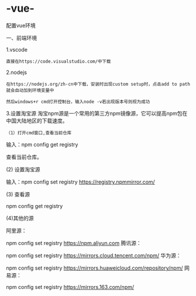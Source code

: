 # -vue-
配置vue环境

一、前端环境

1.vscode

	直接在https://code.visualstudio.com/中下载
2.nodejs

 	在https://nodejs.org/zh-cn中下载，安装时出现custom setup时，点击add to path就会自动加到环境变量中
	
	然后windows+r cmd打开控制台，输入node -v若出现版本号则视为成功
 3.设置淘宝源
 	淘宝npm源是一个常用的第三方npm镜像源，它可以提高npm包在中国大陆地区的下载速度。
	
	（1）打开cmd窗口,查看当前仓库

输入：npm config get registry

查看当前仓库。



(2) 设置淘宝源

输入：npm config set registry https://registry.npmmirror.com/

(3) 查看源

npm config get registry



(4)其他的源

阿里源：

npm config set registry https://npm.aliyun.com
腾讯源：

npm config set registry https://mirrors.cloud.tencent.com/npm/
华为源：

npm config set registry https://mirrors.huaweicloud.com/repository/npm/
网易源：

npm config set registry https://mirrors.163.com/npm/

  

